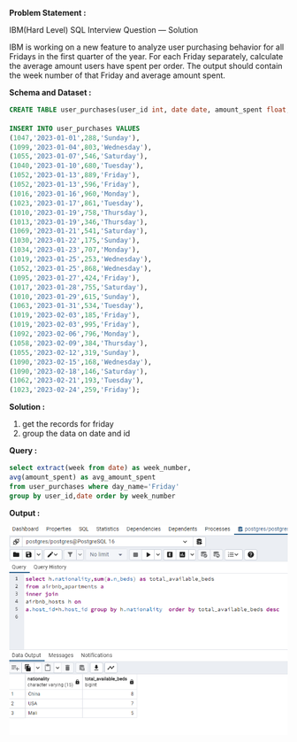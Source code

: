 ******Problem Statement :******

IBM(Hard Level) SQL Interview Question — Solution

IBM is working on a new feature to analyze user purchasing behavior for all Fridays in the first quarter of the year. 
For each Friday separately, calculate the average amount users have spent per order. 
The output should contain the week number of that Friday and average amount spent.

******Schema and Dataset :******
```sql
CREATE TABLE user_purchases(user_id int, date date, amount_spent float, day_name varchar(15));

INSERT INTO user_purchases VALUES
(1047,'2023-01-01',288,'Sunday'),
(1099,'2023-01-04',803,'Wednesday'),
(1055,'2023-01-07',546,'Saturday'),
(1040,'2023-01-10',680,'Tuesday'),
(1052,'2023-01-13',889,'Friday'),
(1052,'2023-01-13',596,'Friday'),
(1016,'2023-01-16',960,'Monday'),
(1023,'2023-01-17',861,'Tuesday'),
(1010,'2023-01-19',758,'Thursday'),
(1013,'2023-01-19',346,'Thursday'),
(1069,'2023-01-21',541,'Saturday'),
(1030,'2023-01-22',175,'Sunday'),
(1034,'2023-01-23',707,'Monday'),
(1019,'2023-01-25',253,'Wednesday'),
(1052,'2023-01-25',868,'Wednesday'),
(1095,'2023-01-27',424,'Friday'),
(1017,'2023-01-28',755,'Saturday'),
(1010,'2023-01-29',615,'Sunday'),
(1063,'2023-01-31',534,'Tuesday'),
(1019,'2023-02-03',185,'Friday'),
(1019,'2023-02-03',995,'Friday'),
(1092,'2023-02-06',796,'Monday'),
(1058,'2023-02-09',384,'Thursday'),
(1055,'2023-02-12',319,'Sunday'),
(1090,'2023-02-15',168,'Wednesday'),
(1090,'2023-02-18',146,'Saturday'),
(1062,'2023-02-21',193,'Tuesday'),
(1023,'2023-02-24',259,'Friday');
```
******Solution :******

1. get the records for friday
2. group the data on date and id 

******Query :******
```sql
select extract(week from date) as week_number,
avg(amount_spent) as avg_amount_spent
from user_purchases where day_name='Friday'
group by user_id,date order by week_number
```

******Output :******

![Example Image](image6.png)







